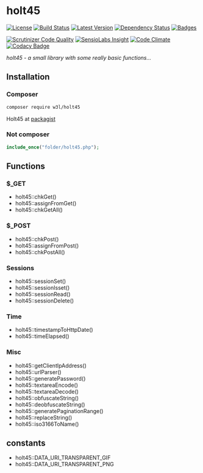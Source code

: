 # holt45

[![License](https://poser.pugx.org/w3l/holt45/license)](https://packagist.org/packages/w3l/holt45)
[![Build Status](https://img.shields.io/travis/w3l/holt45.svg)](https://travis-ci.org/w3l/holt45)
[![Latest Version](https://img.shields.io/packagist/v/w3l/holt45.svg)](https://packagist.org/packages/w3l/holt45)
[![Dependency Status](https://img.shields.io/versioneye/d/w3l/holt45.svg)](https://www.versioneye.com/user/projects/569e23172025a6002e00014e)
[![Badges](https://img.shields.io/badge/badges-shields.io-ff69b4.svg)](http://shields.io/)

[![Scrutinizer Code Quality](https://img.shields.io/scrutinizer/g/w3l/holt45.svg)](https://scrutinizer-ci.com/g/w3l/holt45/?branch=master)
[![SensioLabs Insight](https://img.shields.io/sensiolabs/i/43b42ce6-800c-42c8-8562-06ed841d8272.svg?label=SensioLabs)](https://insight.sensiolabs.com/projects/43b42ce6-800c-42c8-8562-06ed841d8272)
[![Code Climate](https://img.shields.io/codeclimate/github/w3l/holt45.svg)](https://codeclimate.com/github/w3l/holt45)
[![Codacy Badge](https://img.shields.io/codacy/a3955affc5dc4e57b48ae2a6a8eb5b2f.svg?label=codacy)](https://www.codacy.com/app/support_7/holt45)



*holt45 - a small library with some really basic functions...*

## Installation

### Composer
```sh
composer require w3l/holt45
```

Holt45 at [packagist](https://packagist.org/packages/w3l/holt45)

### Not composer
```php
include_once("folder/holt45.php");
```

## Functions
### $_GET
* holt45::chkGet()
* holt45::assignFromGet()
* holt45::chkGetAll()

### $_POST
* holt45::chkPost()
* holt45::assignFromPost()
* holt45::chkPostAll()

### Sessions
* holt45::sessionSet()
* holt45::sessionIsset()
* holt45::sessionRead()
* holt45::sessionDelete()

### Time
* holt45::timestampToHttpDate()
* holt45::timeElapsed()

### Misc
* holt45::getClientIpAddress()
* holt45::urlParser()
* holt45::generatePassword()
* holt45::textareaEncode()
* holt45::textareaDecode()
* holt45::obfuscateString()
* holt45::deobfuscateString()
* holt45::generatePaginationRange()
* holt45::replaceString()
* holt45::iso3166ToName()

## constants
* holt45::DATA_URI_TRANSPARENT_GIF
* holt45::DATA_URI_TRANSPARENT_PNG
